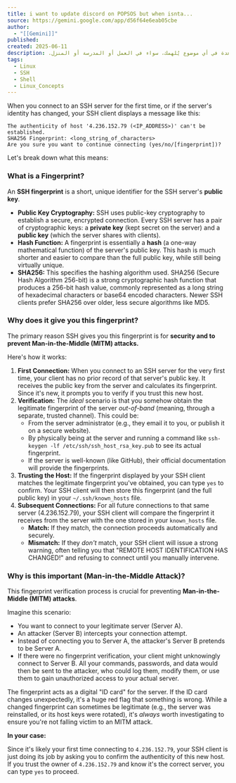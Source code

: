 ```yaml
---
title: i want to update discord on POPSOS but when isnta...
source: https://gemini.google.com/app/d56f64e6eab05cbe
author:
  - "[[Gemini]]"
published: 
created: 2025-06-11
description: ‫Gemini هو مساعد شخصي بالذكاء الاصطناعي يفهمك ويتوقّع احتياجاتك. ندعوك إلى تجربته مجانًا والحصول على المساعدة في أي موضوع يُلهمك، سواء في العمل أو المدرسة أو المنزل.
tags:
  - Linux
  - SSH
  - Shell
  - Linux_Concepts
---
```

When you connect to an SSH server for the first time, or if the server's identity has changed, your SSH client displays a message like this:

```
The authenticity of host '4.236.152.79 (<IP_ADDRESS>)' can't be established.
SHA256 Fingerprint: <long_string_of_characters>
Are you sure you want to continue connecting (yes/no/[fingerprint])?
```

Let's break down what this means:

### What is a Fingerprint?

An **SSH fingerprint** is a short, unique identifier for the SSH server's **public key**.

- **Public Key Cryptography:** SSH uses public-key cryptography to establish a secure, encrypted connection. Every SSH server has a pair of cryptographic keys: a **private key** (kept secret on the server) and a **public key** (which the server shares with clients).
- **Hash Function:** A fingerprint is essentially a **hash** (a one-way mathematical function) of the server's public key. This hash is much shorter and easier to compare than the full public key, while still being virtually unique.
- **SHA256:** This specifies the hashing algorithm used. SHA256 (Secure Hash Algorithm 256-bit) is a strong cryptographic hash function that produces a 256-bit hash value, commonly represented as a long string of hexadecimal characters or base64 encoded characters. Newer SSH clients prefer SHA256 over older, less secure algorithms like MD5.

### Why does it give you this fingerprint?

The primary reason SSH gives you this fingerprint is for **security and to prevent Man-in-the-Middle (MITM) attacks.**

Here's how it works:

1. **First Connection:** When you connect to an SSH server for the very first time, your client has no prior record of that server's public key. It receives the public key from the server and calculates its fingerprint. Since it's new, it prompts you to verify if you trust this new host.
2. **Verification:** The *ideal* scenario is that you somehow obtain the legitimate fingerprint of the server *out-of-band* (meaning, through a separate, trusted channel). This could be:
	- From the server administrator (e.g., they email it to you, or publish it on a secure website).
	- By physically being at the server and running a command like `ssh-keygen -lf /etc/ssh/ssh_host_rsa_key.pub` to see its actual fingerprint.
	- If the server is well-known (like GitHub), their official documentation will provide the fingerprints.
3. **Trusting the Host:** If the fingerprint displayed by your SSH client matches the legitimate fingerprint you've obtained, you can type `yes` to confirm. Your SSH client will then store this fingerprint (and the full public key) in your `~/.ssh/known_hosts` file.
4. **Subsequent Connections:** For all future connections to that same server (4.236.152.79), your SSH client will compare the fingerprint it receives from the server with the one stored in your `known_hosts` file.
	- **Match:** If they match, the connection proceeds automatically and securely.
	- **Mismatch:** If they *don't* match, your SSH client will issue a strong warning, often telling you that "REMOTE HOST IDENTIFICATION HAS CHANGED!" and refusing to connect until you manually intervene.

### Why is this important (Man-in-the-Middle Attack)?

This fingerprint verification process is crucial for preventing **Man-in-the-Middle (MITM) attacks**.

Imagine this scenario:

- You want to connect to your legitimate server (Server A).
- An attacker (Server B) intercepts your connection attempt.
- Instead of connecting you to Server A, the attacker's Server B pretends to be Server A.
- If there were no fingerprint verification, your client might unknowingly connect to Server B. All your commands, passwords, and data would then be sent to the attacker, who could log them, modify them, or use them to gain unauthorized access to your actual server.

The fingerprint acts as a digital "ID card" for the server. If the ID card changes unexpectedly, it's a huge red flag that something is wrong. While a changed fingerprint can sometimes be legitimate (e.g., the server was reinstalled, or its host keys were rotated), it's *always* worth investigating to ensure you're not falling victim to an MITM attack.

**In your case:**

Since it's likely your first time connecting to `4.236.152.79`, your SSH client is just doing its job by asking you to confirm the authenticity of this new host. If you trust the owner of `4.236.152.79` and know it's the correct server, you can type `yes` to proceed.


